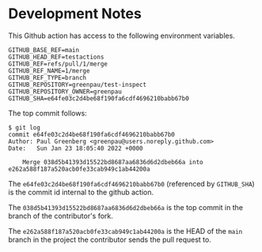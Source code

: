 # Development Notes

This Github action has access to the following environment variables.

```
GITHUB_BASE_REF=main
GITHUB_HEAD_REF=testactions
GITHUB_REF=refs/pull/1/merge
GITHUB_REF_NAME=1/merge
GITHUB_REF_TYPE=branch
GITHUB_REPOSITORY=greenpau/test-inspect
GITHUB_REPOSITORY_OWNER=greenpau
GITHUB_SHA=e64fe03c2d4be68f190fa6cdf4696210babb67b0
```

The top commit follows:

```
$ git log
commit e64fe03c2d4be68f190fa6cdf4696210babb67b0
Author: Paul Greenberg <greenpau@users.noreply.github.com>
Date:   Sun Jan 23 18:05:40 2022 +0000

    Merge 038d5b41393d15522bd8687aa6836d6d2dbeb66a into e262a588f187a520acb0fe33cab949c1ab44200a
```

The `e64fe03c2d4be68f190fa6cdf4696210babb67b0` (referenced by `GITHUB_SHA`) is
the commit id internal to the github action.

The `038d5b41393d15522bd8687aa6836d6d2dbeb66a` is the top commit in the branch
of the contributor's fork.

The `e262a588f187a520acb0fe33cab949c1ab44200a` is the HEAD of the `main` branch
in the project the contributor sends the pull request to.
